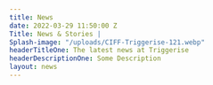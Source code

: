 ```yaml
---
title: News
date: 2022-03-29 11:50:00 Z
Title: News & Stories |
Splash-image: "/uploads/CIFF-Triggerise-121.webp"
headerTitleOne: The latest news at Triggerise
headerDescriptionOne: Some Description
layout: news
---
```



